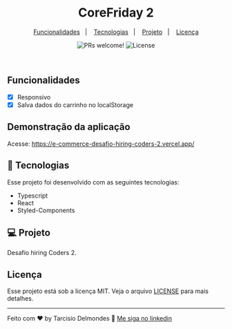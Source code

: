 <h1 align="center">
  CoreFriday 2
</h1>

<p align="center">
<a href="#funcionalidades">Funcionalidades</a>&nbsp;&nbsp;&nbsp;|&nbsp;&nbsp;&nbsp;
  <a href="#tecnologias">Tecnologias</a>&nbsp;&nbsp;&nbsp;|&nbsp;&nbsp;&nbsp;
  <a href="#projeto">Projeto</a>&nbsp;&nbsp;&nbsp;|&nbsp;&nbsp;&nbsp;
  <a href="#licença">Licença</a>
</p>

<p align="center">
 <img src="https://img.shields.io/static/v1?label=PRs&message=welcome&color=49AA26&labelColor=000000" alt="PRs welcome!" />

  <img alt="License" src="https://img.shields.io/static/v1?label=license&message=MIT&color=49AA26&labelColor=000000">
</p>

<br>

<a id="funcionalidades"></a>

## Funcionalidades

- [x] Responsivo
- [x] Salva dados do carrinho no localStorage

<a id="pre-requisitos"></a>

## Demonstração da aplicação

Acesse: <https://e-commerce-desafio-hiring-coders-2.vercel.app/>

<a id="tecnologias"></a>

## 🚀 Tecnologias

Esse projeto foi desenvolvido com as seguintes tecnologias:

- Typescript
- React
- Styled-Components

<a id="projeto"></a>

## 💻 Projeto

Desafio hiring Coders 2.

<a id="licenca"></a>

## Licença

Esse projeto está sob a licença MIT. Veja o arquivo [LICENSE](.github/LICENSE.md) para mais detalhes.

---

Feito com ♥ by Tarcisio Delmondes :wave: [Me siga no linkedin](https://www.linkedin.com/in/tarcisio-delmondes/)
